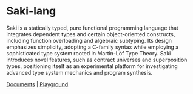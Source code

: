 # Saki-lang

Saki is a statically typed, pure functional programming language that integrates dependent types and certain object-oriented constructs, including function overloading and algebraic subtyping. Its design emphasizes simplicity, adopting a C-family syntax while employing a sophisticated type system rooted in Martin-Löf Type Theory. Saki introduces novel features, such as contract universes and superposition types, positioning itself as an experimental platform for investigating advanced type system mechanics and program synthesis.

[Documents](https://saki-lang.github.io/) | [Playground](https://saki-lang.tech/)